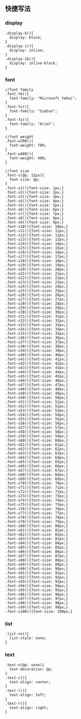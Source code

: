 ## 快捷写法

### display

	.display-b(){
	  display: block;
	}
	.display-i(){
	  display: inline;
	}
	.display-ib(){
	  display: inline-block;
	}

### font

	//font family
	.font-fm(){
	  font-family: "Microsoft Yahei";
	}
	.font-fs(){
	  font-family: "SimSun";
	}
	.font-fa(){
	  font-family: "Arial";
	}

	//font weight
	.font-w700(){
	  font-weight: 700;
	}
	.font-w400(){
	  font-weight: 400;
	}

	//font size
	.font-s(@p: 12px){
	  font-size: @p;
	}
	.font-s1(){font-size: 1px;}
	.font-s2(){font-size: 2px;}
	.font-s3(){font-size: 3px;}
	.font-s4(){font-size: 4px;}
	.font-s5(){font-size: 5px;}
	.font-s6(){font-size: 6px;}
	.font-s7(){font-size: 7px;}
	.font-s8(){font-size: 8px;}
	.font-s9(){font-size: 9px;}
	.font-s10(){font-size: 10px;}
	.font-s11(){font-size: 11px;}
	.font-s12(){font-size: 12px;}
	.font-s13(){font-size: 13px;}
	.font-s14(){font-size: 14px;}
	.font-s15(){font-size: 15px;}
	.font-s16(){font-size: 16px;}
	.font-s17(){font-size: 17px;}
	.font-s18(){font-size: 18px;}
	.font-s19(){font-size: 19px;}
	.font-s20(){font-size: 20px;}
	.font-s21(){font-size: 21px;}
	.font-s22(){font-size: 22px;}
	.font-s23(){font-size: 23px;}
	.font-s24(){font-size: 24px;}
	.font-s25(){font-size: 25px;}
	.font-s26(){font-size: 26px;}
	.font-s27(){font-size: 27px;}
	.font-s28(){font-size: 28px;}
	.font-s29(){font-size: 29px;}
	.font-s30(){font-size: 30px;}
	.font-s31(){font-size: 31px;}
	.font-s32(){font-size: 32px;}
	.font-s33(){font-size: 33px;}
	.font-s34(){font-size: 34px;}
	.font-s35(){font-size: 35px;}
	.font-s36(){font-size: 36px;}
	.font-s37(){font-size: 37px;}
	.font-s38(){font-size: 38px;}
	.font-s39(){font-size: 39px;}
	.font-s40(){font-size: 40px;}
	.font-s41(){font-size: 41px;}
	.font-s42(){font-size: 42px;}
	.font-s43(){font-size: 43px;}
	.font-s44(){font-size: 44px;}
	.font-s45(){font-size: 45px;}
	.font-s46(){font-size: 46px;}
	.font-s47(){font-size: 47px;}
	.font-s48(){font-size: 48px;}
	.font-s49(){font-size: 49px;}
	.font-s50(){font-size: 50px;}
	.font-s51(){font-size: 51px;}
	.font-s52(){font-size: 52px;}
	.font-s53(){font-size: 53px;}
	.font-s54(){font-size: 54px;}
	.font-s55(){font-size: 55px;}
	.font-s56(){font-size: 56px;}
	.font-s57(){font-size: 57px;}
	.font-s58(){font-size: 58px;}
	.font-s59(){font-size: 59px;}
	.font-s60(){font-size: 60px;}
	.font-s61(){font-size: 61px;}
	.font-s62(){font-size: 62px;}
	.font-s63(){font-size: 63px;}
	.font-s64(){font-size: 64px;}
	.font-s65(){font-size: 65px;}
	.font-s66(){font-size: 66px;}
	.font-s67(){font-size: 67px;}
	.font-s68(){font-size: 68px;}
	.font-s69(){font-size: 69px;}
	.font-s70(){font-size: 70px;}
	.font-s71(){font-size: 71px;}
	.font-s72(){font-size: 72px;}
	.font-s73(){font-size: 73px;}
	.font-s74(){font-size: 74px;}
	.font-s75(){font-size: 75px;}
	.font-s76(){font-size: 76px;}
	.font-s77(){font-size: 77px;}
	.font-s78(){font-size: 78px;}
	.font-s79(){font-size: 79px;}
	.font-s80(){font-size: 80px;}
	.font-s81(){font-size: 81px;}
	.font-s82(){font-size: 82px;}
	.font-s83(){font-size: 83px;}
	.font-s84(){font-size: 84px;}
	.font-s85(){font-size: 85px;}
	.font-s86(){font-size: 86px;}
	.font-s87(){font-size: 87px;}
	.font-s88(){font-size: 88px;}
	.font-s89(){font-size: 89px;}
	.font-s90(){font-size: 90px;}
	.font-s91(){font-size: 91px;}
	.font-s92(){font-size: 92px;}
	.font-s93(){font-size: 93px;}
	.font-s94(){font-size: 94px;}
	.font-s95(){font-size: 95px;}
	.font-s96(){font-size: 96px;}
	.font-s97(){font-size: 97px;}
	.font-s98(){font-size: 98px;}
	.font-s99(){font-size: 99px;}
	.font-s100(){font-size: 100px;}

### list

	.list-sn(){
	  list-style: none;
	}

### text

	.text-n(@p: none){
	  text-decoration: @p;
	}
	.text-c(){
	  text-align: center;
	}
	.text-l(){
	  text-align: left;
	}
	.text-r(){
	  text-align: right;
	}
